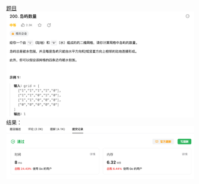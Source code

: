 [题目](https://leetcode.cn/problems/binary-tree-right-side-view/description/[README.md](..%2F199%2FREADME.md))
![pic](img.png)
结果：
![pic](result.png)
